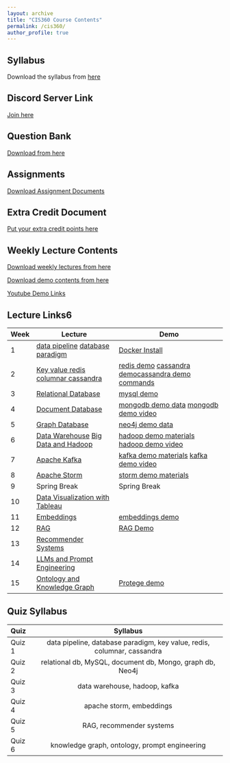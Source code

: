 ```yaml
---
layout: archive
title: "CIS360 Course Contents"
permalink: /cis360/
author_profile: true
---
```


## Syllabus

Download the syllabus from [here](https://drive.google.com/file/d/1hcBUd_TXoVSUbRYVOLhWrkDB-d0EqpBm/view?usp=sharing)

## Discord Server Link

[Join here](https://discord.gg/cm68SAQsjE)


## Question Bank

[Download from here](https://docs.google.com/document/d/1RTBmIfEL97SVBlWfj82aTslCjk-OmalLpKBRP4XeD6s/edit)


## Assignments

[Download Assignment Documents](https://drive.google.com/drive/folders/1AbfwEFduCUjpOIJjfE4j54lqO9KCK1-s?usp=sharing)


<!-- 
## Group Registration Document
[Register your group members here](https://docs.google.com/document/d/1V5nWjfOmb0366FwMbzKauQ-uf_ela2TZSekjY0sBrfY/edit?usp=sharing) -->


## Extra Credit Document
[Put your extra credit points here](https://docs.google.com/document/d/1K2j93A379tNnm2V7SB2nqLjr9YeiFUnwb-R8W8D_MFs/edit?usp=sharing)


## Weekly Lecture Contents

[Download weekly lectures from here](https://drive.google.com/drive/folders/1hyHWXq21BdxpMu9xtMKZvq360L1gXRMd?usp=sharing)

[Download demo contents from here](https://drive.google.com/drive/folders/1vsqyNg9FFL8QtFMTX1u48g-6hodpfYI8?usp=sharing)

[Youtube Demo Links](https://www.youtube.com/playlist?list=PLxKRmRMqH7no3DVFUlvkp1cjkg9BNCCfu)



## Lecture Links6

|Week              | Lecture | Demo |
| --------| -------------------------- | ----------------- |
| 1       |   [data pipeline](https://drive.google.com/drive/folders/1vs68eU3jaN6Ia3J38I65XjHpcvaKFeYc?usp=sharing)  [database paradigm](https://drive.google.com/drive/folders/1hddVtellfrkYVGRoHM0KkL7H_FIk0O9T?usp=sharing)| [Docker Install](https://docs.docker.com/get-docker/) |
| 2       |   [Key value redis](https://drive.google.com/drive/folders/1hh_m_M20X3-xGwfJB83ybfiifKfW563Y?usp=sharing)  [columnar cassandra](https://drive.google.com/drive/folders/1hjbjy6A82-EcFFBy3oll2Fzt_drsisVo?usp=sharing)| [redis demo](https://drive.google.com/drive/folders/1hh_m_M20X3-xGwfJB83ybfiifKfW563Y?usp=sharing) [cassandra demo](https://www.youtube.com/watch?v=AhSI0wRGzBo&ab_channel=RahatRafiq)[cassandra demo commands](https://drive.google.com/drive/folders/1kMkQUcWxPuqHnbT62k9vr6YBkhQKseYK?usp=sharing) |
| 3       |   [Relational Database](https://drive.google.com/drive/folders/1hlAuZsO5SkyTsXkDAiIXDwvXWcIiQrG-?usp=sharing)  | [mysql demo](https://youtu.be/nxT0xp4MMS8?si=NsNpYSC3dCWV5V0O)|
| 4       |   [Document Database](https://drive.google.com/drive/folders/1hlUb-qcp00w3aJJT3ZscusLMo7y3IbTl?usp=sharing)  | [mongodb demo data](https://drive.google.com/drive/folders/19neNtlpX7IRP7H8wgJlsAE1VhSkv-w8R?usp=sharing) [mongodb demo video](https://youtu.be/fVHItutUv00?si=7SVInH0QYqwKP2sg)|
| 5       |   [Graph Database](https://drive.google.com/drive/folders/1hnoRIg_sc6wioJIRLpJ1uZ4Zt_rhD_-N?usp=sharing)  | [neo4j demo data](https://drive.google.com/drive/folders/14qj3IZ0a5aoNgdDDfbFay2hHfui15nFz?usp=sharing)|
| 6       |   [Data Warehouse](https://drive.google.com/drive/folders/1hnsWMZDqo3ZP3ZVAIMsyLBu1ejkxIXrt?usp=sharing) [Big Data and Hadoop](https://drive.google.com/drive/folders/1hq_h2r6bWmL22e2DN6izGtAAYWJiqRhh?usp=sharing)   | [hadoop demo materials](https://drive.google.com/drive/folders/1A329ahRUTjgF8s-rf2ZCAo7EK7v1ChDV?usp=sharing) [hadoop demo video](https://www.youtube.com/watch?v=Q1YQ9s2uxvs&list=PLxKRmRMqH7no3DVFUlvkp1cjkg9BNCCfu&index=4&t=315s&ab_channel=RahatRafiq)|
| 7       |   [Apache Kafka](https://drive.google.com/drive/folders/1hqq4hXAnVNE9Lx4fEi0bl3DcqnO7iFxd?usp=sharing) | [kafka demo materials](https://drive.google.com/drive/folders/1Bk_y7UyBSYZjzfVft8NQLyLkTukgVnZp?usp=sharing) [kafka demo video](https://www.youtube.com/watch?v=LxfbS-CK5wQ&list=PLxKRmRMqH7no3DVFUlvkp1cjkg9BNCCfu&index=5&t=1168s&ab_channel=RahatRafiq)|
| 8       |   [Apache Storm](https://drive.google.com/drive/folders/1hrKOyKPtIqt5XAFMGXYxsE2P_f5JUBpj?usp=sharing) | [storm demo materials](https://drive.google.com/drive/folders/1Ay6I9hP_XCWKn_EKQ95TOAz73RBKNW3w?usp=sharing)|
| 9       |   Spring Break| Spring Break|
| 10      |   [Data Visualization with Tableau](https://drive.google.com/drive/folders/1h0j8VkxDM4MG9o87s85fNrSMyr-eun0Y?usp=sharing) | |
| 11      |   [Embeddings](https://drive.google.com/drive/folders/1S3GOFo9wnrSgrcAass227eG7Fycj5pv7?usp=sharing) | [embeddings demo](https://drive.google.com/drive/folders/1Sox-1drT6oT0Fo4tFslyHqUowZAjPojX?usp=sharing)|
| 12      |   [RAG](https://drive.google.com/drive/folders/1SaYIWtj-LM-NZASyJ97JgblTT98NrTVJ?usp=sharing) | [RAG Demo](https://rahatibnrafiq.github.io/simple_rag_app/) |
| 13      |   [Recommender Systems](https://drive.google.com/drive/folders/1RYv2C4jR7WGKNgX0_8IT-yYb2ftPvT4U?usp=sharing) | |
| 14      |   [LLMs and Prompt Engineering](https://drive.google.com/drive/folders/1SFOcZN1a7cIiUpOrqT8jBfYbtegW559g?usp=sharing) | |
| 15      |   [Ontology and Knowledge Graph](https://drive.google.com/drive/folders/1AmLsVk2-nqsOofwXDnMozkJp2EGDnmDf?usp=sharing) | [Protege demo](https://drive.google.com/drive/folders/1AmLsVk2-nqsOofwXDnMozkJp2EGDnmDf?usp=sharing)|


## Quiz Syllabus

| Quiz        | Syllabus | 
| :---        |:----:   | 
| Quiz 1      | data pipeline, database paradigm, key value, redis, columnar, cassandra    | 
| Quiz 2      | relational db, MySQL, document db, Mongo, graph db, Neo4j | 
| Quiz 3      | data warehouse, hadoop, kafka |
| Quiz 4      | apache storm, embeddings | 
| Quiz 5      | RAG, recommender systems | 
| Quiz 6      | knowledge graph, ontology, prompt engineering|  
